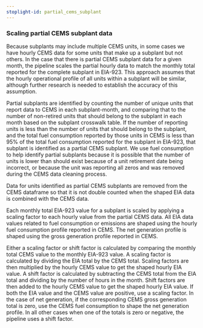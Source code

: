 ```yaml
---
stoplight-id: partial_cems_subplant
---
```


### Scaling partial CEMS subplant data

Because subplants may include multiple CEMS units, in some cases we have hourly CEMS data for some units that make up a subplant but not others. In the case that there is partial CEMS subplant data for a given month, the pipeline scales the partial hourly data to match the monthly total reported for the complete subplant in EIA-923. This approach assumes that the hourly operational profile of all units within a subplant will be similar, although further research is needed to establish the accuracy of this assumption.

Partial subplants are identified by counting the number of unique units that report data to CEMS in each subplant-month, and comparing that to the number of non-retired units that should belong to the subplant in each month based on the subplant crosswalk table. If the number of reporting units is less than the number of units that should belong to the subplant, and the total fuel consumption reported by those units in CEMS is less than 95% of the total fuel consumption reported for the subplant in EIA-923, that subplant is identified as a partial CEMS subplant. We use fuel consumption to help identify partial subplants because it is possible that the number of units is lower than should exist because of a unit retirement date being incorrect, or because the unit was reporting all zeros and was removed during the CEMS data cleaning process.

Data for units identified as partial CEMS subplants are removed from the CEMS dataframe so that it is not double counted when the shaped EIA data is combined with the CEMS data.

Each monthly total EIA-923 value for a subplant is scaled by applying a scaling factor to each hourly value from the partial CEMS data. All EIA data values related to fuel consumption or emissions are shaped using the hourly fuel consumption profile reported in CEMS. The net generation profile is shaped using the gross generation profile reported in CEMS.

Either a scaling factor or shift factor is calculated by comparing the monthly total CEMS value to the monthly EIA-923 value. A scaling factor is calculated by dividing the EIA total by the CEMS total. Scaling factors are then multiplied by the hourly CEMS value to get the shaped hourly EIA value. A shift factor is calculated by subtracting the CEMS total from the EIA total and dividing by the number of hours in the month. Shift factors are then added to the hourly CEMS value to get the shaped hourly EIA value. If both the EIA value and the CEMS value are positive, use a scaling factor. In the case of net generation, if the corresponding CEMS gross generation total is zero, use the CEMS fuel consumption to shape the net generation profile. In all other cases when one of the totals is zero or negative, the pipeline uses a shift factor.